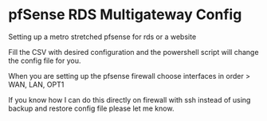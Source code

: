 # pfSense RDS Multigateway Config
Setting up a metro stretched pfsense for rds or a website

Fill the CSV with desired configuration and the powershell script will change the config file for you.

When you are setting up the pfsense firewall choose interfaces in order > WAN, LAN, OPT1

If you know how I can do this directly on firewall with ssh instead of using backup and restore config file please let me know.
